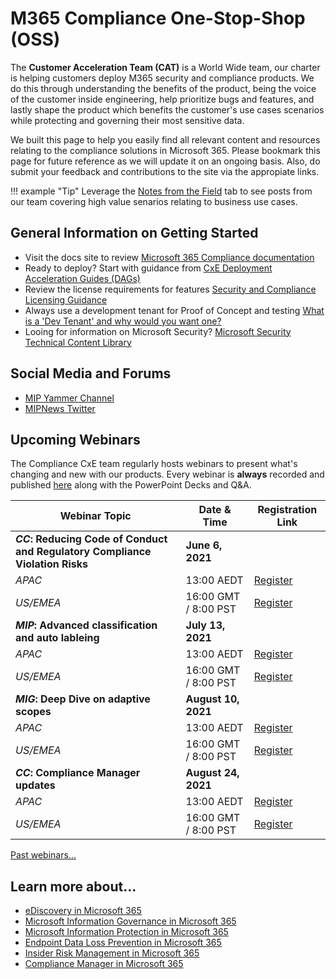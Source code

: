# M365 Compliance One-Stop-Shop (OSS)

The **Customer Acceleration Team (CAT)** is a World Wide team, our charter is helping customers deploy M365 security and compliance products. We do this through understanding the benefits of the product, being the voice of the customer inside engineering, help prioritize bugs and features,  and lastly shape the product which benefits the customer's use cases scenarios while protecting and governing their most sensitive data.

We built this page to help you easily find all relevant content and resources relating to the compliance solutions in Microsoft 365. Please bookmark this page for future reference as we will update it on an ongoing basis. Also, do submit your feedback and contributions to the site via the appropiate links.

!!! example "Tip"
    Leverage the [Notes from the Field](notes/mig/ms) tab to see posts from our team covering high value senarios relating to business use cases. 

## General Information on Getting Started

* Visit the docs site to review [Microsoft 365 Compliance documentation](https://docs.microsoft.com/en-us/microsoft-365/compliance/?view=o365-worldwide)
* Ready to deploy? Start with guidance from [CxE Deployment Acceleration Guides (DAGs)](dag)
* Review the license requirements for features [Security and Compliance Licensing Guidance](https://docs.microsoft.com/en-us/office365/servicedescriptions/microsoft-365-service-descriptions/microsoft-365-tenantlevel-services-licensing-guidance/microsoft-365-security-compliance-licensing-guidance)
* Always use a development tenant for Proof of Concept and testing [What is a 'Dev Tenant' and why would you want one?](https://techcommunity.microsoft.com/t5/microsoft-365-pnp-blog/what-is-a-dev-tenant-and-why-would-you-want-one/ba-p/2036610)
* Looing for information on Microsoft Security? [Microsoft Security Technical Content Library](https://www.microsoft.com/en-us/security/content-library/)

## Social Media and Forums

* [MIP Yammer Channel](https://aka.ms/MIPC/AskMIPTeam)
* [MIPNews Twitter](https://twitter.com/MIPNews)

## Upcoming Webinars

The Compliance CxE team regularly hosts webinars to present what's changing and new with our products.  Every webinar is **always** recorded and published [here](webinars) along with the PowerPoint Decks and Q&A.

| Webinar Topic | Date & Time | Registration Link | 
| --- | --- | --- |
|***CC*: Reducing Code of Conduct and Regulatory Compliance Violation Risks** | **June 6, 2021** |  |
|  *APAC* | 13:00 AEDT | [Register](https://mipc.eventbuilder.com/event/45696) |
|*US/EMEA* | 16:00 GMT / 8:00 PST | [Register](https://mipc.eventbuilder.com/event/45690) |
|***MIP*: Advanced classification and auto lableing** | **July 13, 2021** |  |
| *APAC* | 13:00 AEDT | [Register](https://mipc.eventbuilder.com/event/45702) |
| *US/EMEA* | 16:00 GMT / 8:00 PST| [Register](https://mipc.eventbuilder.com/event/45701) |
|***MIG*: Deep Dive on adaptive scopes** | **August 10, 2021** |  |
|*APAC* | 13:00 AEDT | [Register](https://mipc.eventbuilder.com/event/45704) |
| *US/EMEA* | 16:00 GMT / 8:00 PST | [Register](https://mipc.eventbuilder.com/event/45690) |
|***CC*: Compliance Manager updates** | **August 24, 2021** |  |
| *APAC* | 13:00 AEDT | [Register](https://mipc.eventbuilder.com/event/45706) |
| *US/EMEA* | 16:00 GMT / 8:00 PST | [Register](https://mipc.eventbuilder.com/event/45705) |

[Past webinars...](webinars)

## Learn more about...

* [eDiscovery in Microsoft 365](resources\aed)
* [Microsoft Information Governance in Microsoft 365](resources\mig)
* [Microsoft Information Protection in Microsoft 365](resources\mip)
* [Endpoint Data Loss Prevention in Microsoft 365](resources\dlp)
* [Insider Risk Management in Microsoft 365](resources\ir)
* [Compliance Manager in Microsoft 365](resources\cm)